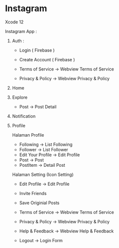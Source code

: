 # Instagram

Xcode 12

Instagram App :
1. Auth : 

      - Login ( Firebase )
      - Create Account ( Firebase )
      
      - Terms of Service -> Webview Terms of Service 
      - Privacy & Policy -> Webview Privacy & Policy
       
2. Home
3. Explore
        
      - Post -> Post Detail
       
4. Notification
5. Profile
                         
      Halaman Profile
      -  Following -> List Following
      -  Follower  -> List Follower
      -  Edit Your Profile -> Edit Profile
      -  Post -> Post
      -  PostItem -> Detail Post
                          
      Halaman Setting (Icon Setting)
      - Edit Profile -> Edit Profile
      - Invite Friends
      - Save Originial Posts
                          
      - Terms of Service -> Webview Terms of Service 
      - Privacy & Policy -> Webview Privacy & Policy 
      - Help & Feedback -> Webview Help & Feedback
                         
      - Logout -> Login Form
        
